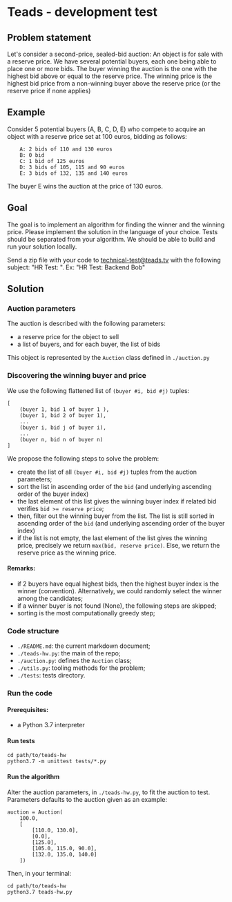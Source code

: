 # Teads - development test

## Problem statement

Let's consider a second-price, sealed-bid auction:
An object is for sale with a reserve price.
We have several potential buyers, each one being able to place one or more bids.
The buyer winning the auction is the one with the highest bid above or equal to the reserve price.
The winning price is the highest bid price from a non-winning buyer above the reserve price (or the reserve price if none applies)

## Example
Consider 5 potential buyers (A, B, C, D, E) who compete to acquire an object with a reserve price set at 100 euros, bidding as follows:

```
    A: 2 bids of 110 and 130 euros
    B: 0 bid
    C: 1 bid of 125 euros
    D: 3 bids of 105, 115 and 90 euros
    E: 3 bids of 132, 135 and 140 euros
```

The buyer E wins the auction at the price of 130 euros.

## Goal
The goal is to implement an algorithm for finding the winner and the winning price. Please implement the solution in the language of your choice. Tests should be separated from your algorithm. We should be able to build and run your solution locally.

Send a zip file with your code to technical-test@teads.tv with the following subject: "HR Test: <position> <firstname>".
Ex: "HR Test: Backend Bob"

## Solution

### Auction parameters

The auction is described with the following parameters:

- a reserve price for the object to sell
- a list of buyers, and for each buyer, the list of bids

This object is represented by the `Auction` class defined in `./auction.py`

### Discovering the winning buyer and price

We use the following flattened list of `(buyer #i, bid #j)` tuples:

	[
	    (buyer 1, bid 1 of buyer 1 ),
	    (buyer 1, bid 2 of buyer 1),
	    ...
	    (buyer i, bid j of buyer i),
	    ...
	    (buyer n, bid n of buyer n)
	]

We propose the following steps to solve the problem:

- create the list of all `(buyer #i, bid #j)` tuples from the auction parameters;
- sort the list in ascending order of the `bid` (and underlying ascending order of the buyer index)
- the last element of this list gives the winning buyer index if related bid verifies `bid >= reserve price`;
- then, filter out the winning buyer from the list. The list is still sorted in ascending order of the `bid` (and underlying ascending order of the buyer index)
- if the list is not empty, the last element of the list gives the winning price, precisely we return `max(bid, reserve price)`. Else, we return the reserve price as the winning price.

#### Remarks:

- if 2 buyers have equal highest bids, then the highest buyer index is the winner (convention). Alternatively, we could randomly select the winner among the candidates;
- if a winner buyer is not found (None), the following steps are skipped;
- sorting is the most computationally greedy step;


### Code structure

- `./README.md`: the current markdown document;
- `./teads-hw.py`: the main of the repo;
- `./auction.py`: defines the `Auction` class;
- `./utils.py`: tooling methods for the problem;
- `./tests`: tests directory.

### Run the code

#### Prerequisites:

 - a Python 3.7 interpreter

#### Run tests

```
cd path/to/teads-hw
python3.7 -m unittest tests/*.py
```

#### Run the algorithm

Alter the auction parameters, in `./teads-hw.py`, to fit the auction to test.
Parameters defaults to the auction given as an example:

```
auction = Auction(
    100.0,
    [
        [110.0, 130.0],
        [0.0],
        [125.0],
        [105.0, 115.0, 90.0],
        [132.0, 135.0, 140.0]
    ])
```

Then, in your terminal:

```
cd path/to/teads-hw
python3.7 teads-hw.py
```


